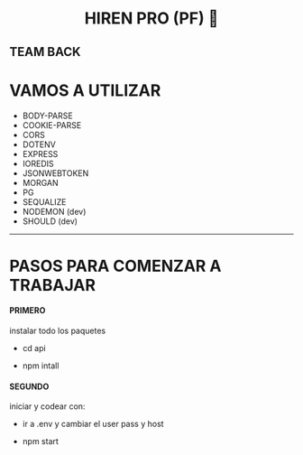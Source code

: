 <h1 align="center"> HIREN PRO (PF) 👋 </h1>

## <h2>TEAM BACK</h2>

<h1>VAMOS A UTILIZAR</h1>

- BODY-PARSE
- COOKIE-PARSE
- CORS
- DOTENV
- EXPRESS
- IOREDIS
- JSONWEBTOKEN
- MORGAN
- PG
- SEQUALIZE
- NODEMON (dev)
- SHOULD (dev)

---

<h1>PASOS PARA COMENZAR A TRABAJAR </h1>

<h4>PRIMERO</h4>
instalar todo los paquetes

- cd api

- npm intall

<h4>SEGUNDO</h4>
iniciar y codear con:

- ir a .env y cambiar el user pass y host

- npm start
